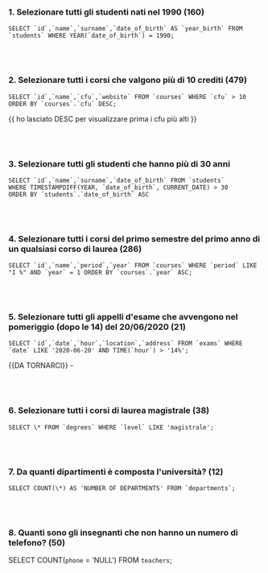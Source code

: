 ### 1. Selezionare tutti gli studenti nati nel 1990 (160)

    SELECT `id`,`name`,`surname`,`date_of_birth` AS `year_birth` FROM `students` WHERE YEAR(`date_of_birth`) = 1990;

<br>
<br>

### 2. Selezionare tutti i corsi che valgono più di 10 crediti (479)

    SELECT `id`,`name`,`cfu`,`website` FROM `courses` WHERE `cfu` > 10 ORDER BY `courses`.`cfu` DESC;

{{ ho lasciato DESC per visualizzare prima i cfu più alti }}

<br>
<br>

### 3. Selezionare tutti gli studenti che hanno più di 30 anni

    SELECT `id`,`name`,`surname`,`date_of_birth` FROM `students`
    WHERE TIMESTAMPDIFF(YEAR, `date_of_birth`, CURRENT_DATE) > 30
    ORDER BY `students`.`date_of_birth` ASC

<br>
<br>

### 4. Selezionare tutti i corsi del primo semestre del primo anno di un qualsiasi corso di laurea (286)

    SELECT `id`,`name`,`period`,`year` FROM `courses` WHERE `period` LIKE "I %" AND `year` = 1 ORDER BY `courses`.`year` ASC;

<br>
<br>

### 5. Selezionare tutti gli appelli d'esame che avvengono nel pomeriggio (dopo le 14) del 20/06/2020 (21)

    SELECT `id`,`date`,`hour`,`location`,`address` FROM `exams` WHERE `date` LIKE '2020-06-20' AND TIME(`hour`) > '14%';

{{DA TORNARCI}} -

<br>
<br>

### 6. Selezionare tutti i corsi di laurea magistrale (38)

    SELECT \* FROM `degrees` WHERE `level` LIKE 'magistrale';

<br>
<br>

### 7. Da quanti dipartimenti è composta l'università? (12)

    SELECT COUNT(\*) AS 'NUMBER OF DEPARTMENTS' FROM `departments`;

<br>
<br>

### 8. Quanti sono gli insegnanti che non hanno un numero di telefono? (50)

SELECT COUNT(`phone` = 'NULL') FROM `teachers`;
